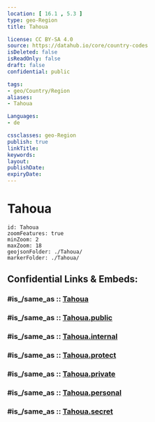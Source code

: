 ```yaml
---
location: [ 16.1 , 5.3 ] 
type: geo-Region
title: Tahoua

license: CC BY-SA 4.0
source: https://datahub.io/core/country-codes
isDeleted: false
isReadOnly: false
draft: false
confidential: public

tags:
- geo/Country/Region
aliases:
- Tahoua

Languages:
- de

cssclasses: geo-Region
publish: true
linkTitle: 
keywords: 
layout: 
publishDate: 
expiryDate: 
---
```


# Tahoua

```leaflet
id: Tahoua
zoomFeatures: true 
minZoom: 2 
maxZoom: 18
geojsonFolder: ./Tahoua/
markerFolder: ./Tahoua/
```


## Confidential Links & Embeds: 

### #is_/same_as :: [Tahoua](/_Standards/Earth/Continent/Africa/Africa~Central/Niger/Regions~Niger/Tahoua.md) 

### #is_/same_as :: [Tahoua.public](/_public/Earth/Continent/Africa/Africa~Central/Niger/Regions~Niger/Tahoua.public.md) 

### #is_/same_as :: [Tahoua.internal](/_internal/Earth/Continent/Africa/Africa~Central/Niger/Regions~Niger/Tahoua.internal.md) 

### #is_/same_as :: [Tahoua.protect](/_protect/Earth/Continent/Africa/Africa~Central/Niger/Regions~Niger/Tahoua.protect.md) 

### #is_/same_as :: [Tahoua.private](/_private/Earth/Continent/Africa/Africa~Central/Niger/Regions~Niger/Tahoua.private.md) 

### #is_/same_as :: [Tahoua.personal](/_personal/Earth/Continent/Africa/Africa~Central/Niger/Regions~Niger/Tahoua.personal.md) 

### #is_/same_as :: [Tahoua.secret](/_secret/Earth/Continent/Africa/Africa~Central/Niger/Regions~Niger/Tahoua.secret.md)

